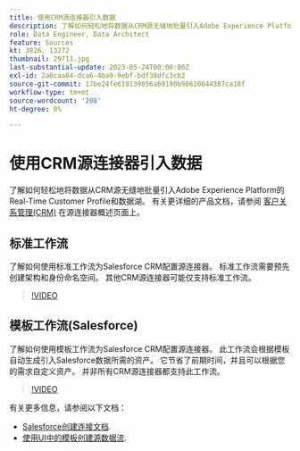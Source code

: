 ```yaml
---
title: 使用CRM源连接器引入数据
description: 了解如何轻松地将数据从CRM源无缝地批量引入Adobe Experience Platform的Real-Time Customer Profile和数据湖。
role: Data Engineer, Data Architect
feature: Sources
kt: 3826, 13272
thumbnail: 29711.jpg
last-substantial-update: 2023-05-24T00:00:00Z
exl-id: 2a0caa84-dca6-4ba9-9ebf-bdf38dfc3cb2
source-git-commit: 17be24fe619139056a69190b98610644387ca18f
workflow-type: tm+mt
source-wordcount: '208'
ht-degree: 0%

---
```


# 使用CRM源连接器引入数据

了解如何轻松地将数据从CRM源无缝地批量引入Adobe Experience Platform的Real-Time Customer Profile和数据湖。 有关更详细的产品文档，请参阅 [客户关系管理(CRM)](https://experienceleague.adobe.com/docs/experience-platform/sources/home.html?lang=en#access-control-for-sources-in-data-ingestion) 在源连接器概述页面上。

## 标准工作流

了解如何使用标准工作流为Salesforce CRM配置源连接器。 标准工作流需要预先创建架构和身份命名空间。 其他CRM源连接器可能仅支持标准工作流。

>[!VIDEO](https://video.tv.adobe.com/v/29711?quality=12&learn=on)

## 模板工作流(Salesforce)

了解如何使用模板工作流为Salesforce CRM配置源连接器。 此工作流会根据模板自动生成引入Salesforce数据所需的资产。 它节省了前期时间，并且可以根据您的需求自定义资产。 并非所有CRM源连接器都支持此工作流。

>[!VIDEO](https://video.tv.adobe.com/v/3419422?quality=12&learn=on)

有关更多信息，请参阅以下文档：
* [Salesforce创建连接文档](https://experienceleague.adobe.com/docs/experience-platform/sources/ui-tutorials/create/crm/salesforce.html).
* [使用UI中的模板创建源数据流](https://experienceleague.adobe.com/docs/experience-platform/sources/ui-tutorials/templates.html#).

